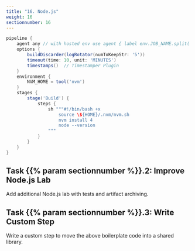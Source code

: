 ```yaml
---
title: "16. Node.js"
weight: 16
sectionnumber: 16
---
```



```groovy
pipeline {
    agent any // with hosted env use agent { label env.JOB_NAME.split('/')[0] }
    options {
        buildDiscarder(logRotator(numToKeepStr: '5'))
        timeout(time: 10, unit: 'MINUTES')
        timestamps()  // Timestamper Plugin
    }
    environment {
        NVM_HOME = tool('nvm')
    }
    stages {
        stage('Build') {
            steps {
                sh """#!/bin/bash +x
                    source \${HOME}/.nvm/nvm.sh
                    nvm install 4
                    node --version
                """
            }
        }
    }
}
```


## Task {{% param sectionnumber %}}.2: Improve Node.js Lab

Add additional Node.js lab with tests and artifact archiving.


## Task {{% param sectionnumber %}}.3: Write Custom Step

Write a custom step to move the above boilerplate code
into a shared library.

